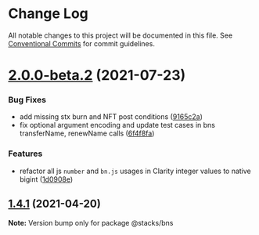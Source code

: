 # Change Log

All notable changes to this project will be documented in this file.
See [Conventional Commits](https://conventionalcommits.org) for commit guidelines.

# [2.0.0-beta.2](https://github.com/blockstack/stacks.js/compare/v2.0.0-beta.1...v2.0.0-beta.2) (2021-07-23)


### Bug Fixes

* add missing stx burn and NFT post conditions ([9165c2a](https://github.com/blockstack/stacks.js/commit/9165c2a11b71176650c8ca2c4a8183e705e5c37e))
* fix optional argument encoding and update test cases in bns transferName, renewName calls ([6f4f8fa](https://github.com/blockstack/stacks.js/commit/6f4f8fa67e208541adf9acbe780f74a8d002e5a2))


### Features

* refactor all js `number` and `bn.js` usages in Clarity integer values to native bigint ([1d0908e](https://github.com/blockstack/stacks.js/commit/1d0908ef67cafbc09623adbcac54d85e92e174a0))





## [1.4.1](https://github.com/blockstack/stacks.js/compare/v1.4.1-alpha.0...v1.4.1) (2021-04-20)

**Note:** Version bump only for package @stacks/bns

